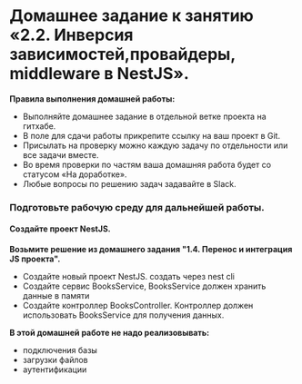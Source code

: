 # Домашнее задание к занятию «2.2. Инверсия зависимостей,провайдеры, middleware в NestJS».

**Правила выполнения домашней работы:** 
* Выполняйте домашнее задание в отдельной ветке проекта на гитхабе.
* В поле для сдачи работы прикрепите ссылку на ваш проект в Git.
* Присылать на проверку можно каждую задачу по отдельности или все задачи вместе. 
* Во время проверки по частям ваша домашняя работа будет со статусом «На доработке».
* Любые вопросы по решению задач задавайте в Slack.

### Подготовьте рабочую среду для дальнейшей работы.

#### Создайте проект NestJS. 

**Возьмите решение из домашнего задания "1.4. Перенос и интеграция JS проекта".**
* Создайте новый проект NestJS. создать через nest cli
* Создайте сервис BooksService, BooksService должен хранить данные в памяти
* Создайте контроллер BooksController. Контроллер должен использовать BooksService для получения данных.

**В этой домашней работе не надо реализовывать:** 
* подключения базы
* загрузки файлов
* аутентификации
